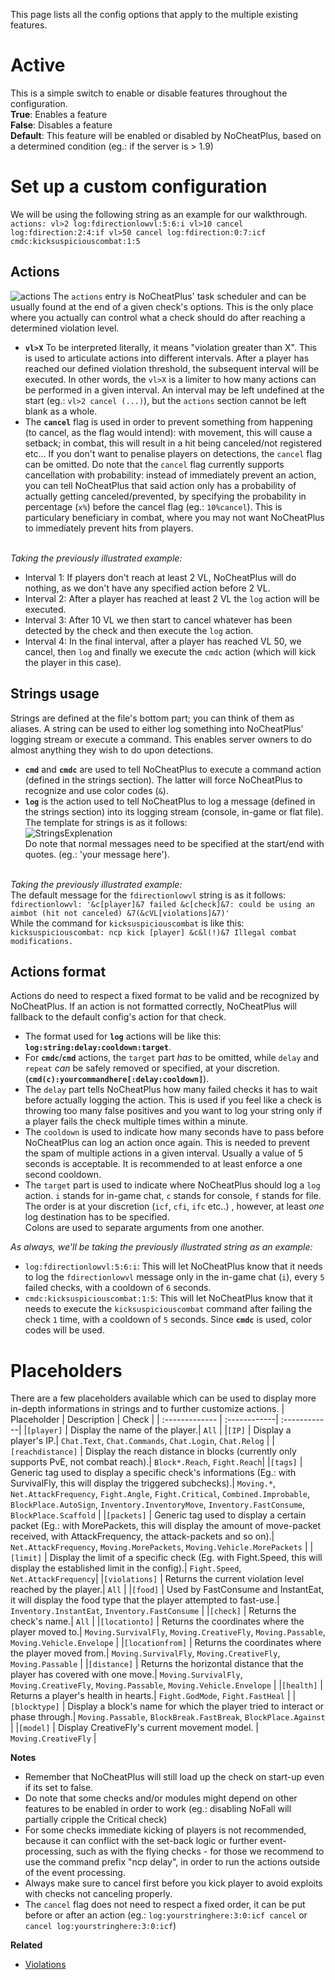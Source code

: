 This page lists all the config options that apply to the multiple existing features.  

# Active
This is a simple switch to enable or disable features throughout the configuration.  
**True**: Enables a feature  
**False**: Disables a feature 
<br>**Default**: This feature will be enabled or disabled by NoCheatPlus, based on a determined condition (eg.: if the server is > 1.9)</br>
 

# Set up a custom configuration
We will be using the following string as an example for our walkthrough.
<br>`actions: vl>2 log:fdirectionlowvl:5:6:i vl>10 cancel log:fdirection:2:4:if vl>50 cancel log:fdirection:0:7:icf cmdc:kicksuspiciouscombat:1:5`</br>

## Actions
![actions](https://github.com/Updated-NoCheatPlus/Docs/blob/master/Resources/actions.png)
The `actions` entry is NoCheatPlus' task scheduler and can be usually found at the end of a given check's options. This is the only place where you actually can control what a check should do after reaching a determined violation level.
* **`vl>X`** To be interpreted literally, it means "violation greater than X". This is used to articulate actions into different intervals. After a player has reached our defined violation threshold, the subsequent interval will be executed. In other words, the `vl>X` is a limiter to how many actions can be performed in a given interval.
An interval may be left undefined at the start (eg.: `vl>2 cancel (...)`), but the `actions` section cannot be left blank as a whole.
* The **`cancel`** flag is used in order to prevent something from happening (to cancel, as the flag would intend): with movement, this will cause a setback; in combat, this will result in a hit being canceled/not registered etc... If you don't want to penalise players on detections, the `cancel` flag can be omitted.
Do note that the `cancel` flag currently supports cancellation with probability: instead of immediately prevent an action, you can tell NoCheatPlus that said action only has a probability of actually getting canceled/prevented, by specifying the probability in percentage (`x%`) before the cancel flag (eg.: `10%cancel`).
This is particulary beneficiary in combat, where you may not want NoCheatPlus to immediately prevent hits from players.

<br>_Taking the previously illustrated example:_</br>
* Interval 1: If players don't reach at least 2 VL, NoCheatPlus will do nothing, as we don't have any specified action before 2 VL. 
* Interval 2: After a player has reached at least 2 VL the `log` action will be executed.
* Interval 3: After 10 VL we then start to cancel whatever has been detected by the check and then execute the `log` action.
* Interval 4: In the final interval, after a player has reached VL 50, we cancel, then `log` and finally we execute the `cmdc` action (which will kick the player in this case).

## Strings usage
Strings are defined at the file's bottom part; you can think of them as aliases.
A string can be used to either log something into NoCheatPlus' logging stream or execute a command. This enables server owners to do almost anything they wish to do upon detections.
* **`cmd`** and **`cmdc`** are used to tell NoCheatPlus to execute a command action (defined in the strings section). The latter will force NoCheatPlus to recognize and use color codes (`&`).
* **`log`** is the action used to tell NoCheatPlus to log a message (defined in the strings section) into its logging stream (console, in-game or flat file).
<br>The template for strings is as it follows:</br> 
![StringsExplenation](https://github.com/Updated-NoCheatPlus/Docs/blob/master/Resources/StringsExplenation.gif)
<br>Do note that normal messages need to be specified at the start/end with quotes. (eg.: 'your message here').<br>

<br>_Taking the previously illustrated example:_</br>
The default message for the `fdirectionlowvl` string is as it follows:
<br>`fdirectionlowvl: '&c[player]&7 failed &c[check]&7: could be using an aimbot (hit not canceled) &7(&cVL[violations]&7)'`</br>
While the command for `kicksuspiciouscombat` is like this:
<br>`kicksuspiciouscombat: ncp kick [player] &c&l(!)&7 Illegal combat modifications.`</br>

## Actions format
Actions do need to respect a fixed format to be valid and be recognized by NoCheatPlus.
If an action is not formatted correctly, NoCheatPlus will fallback to the default config's action for that check.
* The format used for **`log`** actions will be like this: **`log:string:delay:cooldown:target`**.
* For **`cmdc`**/**`cmd`** actions, the `target` part _has_ to be omitted, while `delay` and `repeat` _can_ be safely removed or specified, at your discretion. (**`cmd(c):yourcommandhere[:delay:cooldown]`**).
* The `delay` part tells NoCheatPlus how many failed checks it has to wait before actually logging the action. This is used if you feel like a check is throwing too many false positives and you want to log your string only if a player fails the check multiple times within a minute. 
* The `cooldown` is used to indicate how many seconds have to pass before NoCheatPlus can log an action once again. This is needed to prevent the spam of multiple actions in a given interval. Usually a value of 5 seconds is acceptable. It is recommended to at least enforce a one second cooldown.
* The `target` part is used to indicate where NoCheatPlus should log a `log` action. `i` stands for in-game chat, `c` stands for console, `f` stands for file. The order is at your discretion (`icf`, `cfi`, `ifc` etc..) , however, at least _one_ log destination has to be specified.
<br>Colons are used to separate arguments from one another.</br>

_As always, we'll be taking the previously illustrated string as an example:_
* `log:fdirectionlowvl:5:6:i`: This will let NoCheatPlus know that it needs to log the `fdirectionlowvl` message only in the in-game chat (`i`), every `5` failed checks, with a cooldown of `6` seconds.
* `cmdc:kicksuspiciouscombat:1:5`: This will let NoCheatPlus know that it needs to execute the `kicksuspiciouscombat` command after failing the check `1` time, with a cooldown of `5` seconds. Since **`cmdc`** is used, color codes will be used.


# Placeholders
There are a few placeholders available which can be used to display more in-depth informations in strings and to further customize actions.
| Placeholder    | Description  | Check |
| :------------- | :------------| :------------|
|`[player]` | Display the name of the player.| `All` |
|`[IP]` | Display a player's IP.| `Chat.Text`, `Chat.Commands`, `Chat.Login`, `Chat.Relog` |
|`[reachdistance]` | Display the reach distance in blocks (currently only supports PvE, not combat reach).| `Block*.Reach`, `Fight.Reach`|
|`[tags]` | Generic tag used to display a specific check's informations (Eg.: with SurvivalFly, this will display the triggered subchecks).| `Moving.*`, `Net.AttackFrequency`, `Fight.Angle`, `Fight.Critical`, `Combined.Improbable`, `BlockPlace.AutoSign`, `Inventory.InventoryMove`, `Inventory.FastConsume`, `BlockPlace.Scaffold` |
|`[packets]` | Generic tag used to display a certain packet (Eg.: with MorePackets, this will display the amount of move-packet received, with AttackFrequency, the attack-packets and so on).| `Net.AttackFrequency`, `Moving.MorePackets`, `Moving.Vehicle.MorePackets` | 
|`[limit]` | Display the limit of a specific check (Eg. with Fight.Speed, this will display the established limit in the config).| `Fight.Speed`, `Net.AttackFrequency`|
|`[violations]` | Returns the current violation level reached by the player.| `All` |
|`[food]` | Used by FastConsume and InstantEat, it will display the food type that the player attempted to fast-use.| `Inventory.InstantEat`, `Inventory.FastConsume` |
|`[check]` | Returns the check's name.| `All` |
|`[locationto]` | Returns the coordinates where the player moved to.| `Moving.SurvivalFly`, `Moving.CreativeFly`, `Moving.Passable`, `Moving.Vehicle.Envelope` |
|`[locationfrom]` | Returns the coordinates where the player moved from.| `Moving.SurvivalFly`, `Moving.CreativeFly`, `Moving.Passable` |
|`[distance]` | Returns the horizontal distance that the player has covered with one move.| `Moving.SurvivalFly`, `Moving.CreativeFly`, `Moving.Passable`, `Moving.Vehicle.Envelope` |
|`[health]` | Returns a player's health in hearts.| `Fight.GodMode`, `Fight.FastHeal` |
|`[blocktype]` | Display a block's name for which the player tried to interact or phase through.| `Moving.Passable`, `BlockBreak.FastBreak`, `BlockPlace.Against` |
|`[model]` | Display CreativeFly's current movement model. | `Moving.CreativeFly` |


**Notes**
* Remember that NoCheatPlus will still load up the check on start-up even if its set to false.  
* Do note that some checks and/or modules might depend on other features to be enabled in order to work (eg.: disabling NoFall will partially cripple the Critical check)
* For some checks immediate kicking of players is not recommended, because it can conflict with the set-back logic or further event-processing, such as with the flying checks - for those we recommend to use the command prefix "ncp delay", in order to run the actions outside of the event processing.
* Always make sure to cancel first before you kick player to avoid exploits with checks not canceling properly.
* The `cancel` flag does not need to respect a fixed order, it can be put before or after an action (eg.: `log:yourstringhere:3:0:icf cancel` or `cancel log:yourstringhere:3:0:icf`)

**Related**
* [Violations](https://github.com/Updated-NoCheatPlus/Docs/blob/master/Others/Backgrounds.md#violations)
